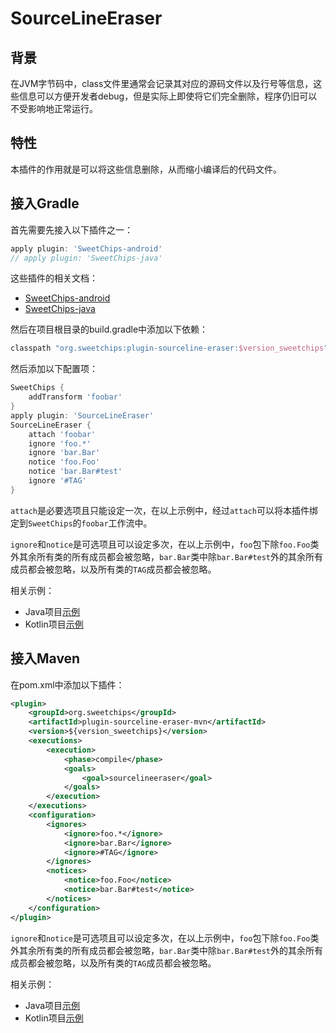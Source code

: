 # SourceLineEraser

## 背景

在JVM字节码中，class文件里通常会记录其对应的源码文件以及行号等信息，这些信息可以方便开发者debug，但是实际上即使将它们完全删除，程序仍旧可以不受影响地正常运行。

## 特性

本插件的作用就是可以将这些信息删除，从而缩小编译后的代码文件。

## 接入Gradle

首先需要先接入以下插件之一：

``` groovy
apply plugin: 'SweetChips-android'
// apply plugin: 'SweetChips-java'
```

这些插件的相关文档：

- [SweetChips-android](../gradle-android/README.md)
- [SweetChips-java](../gradle-java/README.md)

然后在项目根目录的build.gradle中添加以下依赖：

``` groovy
classpath "org.sweetchips:plugin-sourceline-eraser:$version_sweetchips"
```

然后添加以下配置项：

``` groovy
SweetChips {
    addTransform 'foobar'
}
apply plugin: 'SourceLineEraser'
SourceLineEraser {
    attach 'foobar'
    ignore 'foo.*'
    ignore 'bar.Bar'
    notice 'foo.Foo'
    notice 'bar.Bar#test'
    ignore '#TAG'
}
```

`attach`是必要选项且只能设定一次，在以上示例中，经过`attach`可以将本插件绑定到`SweetChips`的`foobar`工作流中。

`ignore`和`notice`是可选项且可以设定多次，在以上示例中，`foo`包下除`foo.Foo`类外其余所有类的所有成员都会被忽略，`bar.Bar`类中除`bar.Bar#test`外的其余所有成员都会被忽略，以及所有类的`TAG`成员都会被忽略。

相关示例：

- Java项目[示例](../demo-main/config/plugin.gradle)
- Kotlin项目[示例](../demo-mainkt/config/plugin.gradle)

## 接入Maven

在pom.xml中添加以下插件：

``` xml
<plugin>
    <groupId>org.sweetchips</groupId>
    <artifactId>plugin-sourceline-eraser-mvn</artifactId>
    <version>${version_sweetchips}</version>
    <executions>
        <execution>
            <phase>compile</phase>
            <goals>
                <goal>sourcelineeraser</goal>
            </goals>
        </execution>
    </executions>
    <configuration>
        <ignores>
            <ignore>foo.*</ignore>
            <ignore>bar.Bar</ignore>
            <ignore>#TAG</ignore>
        </ignores>
        <notices>
            <notice>foo.Foo</notice>
            <notice>bar.Bar#test</notice>
        </notices>
    </configuration>
</plugin>
```

`ignore`和`notice`是可选项且可以设定多次，在以上示例中，`foo`包下除`foo.Foo`类外其余所有类的所有成员都会被忽略，`bar.Bar`类中除`bar.Bar#test`外的其余所有成员都会被忽略，以及所有类的`TAG`成员都会被忽略。

相关示例：

- Java项目[示例](../demo-main/pom.xml)
- Kotlin项目[示例](../demo-mainkt/pom.xml)
